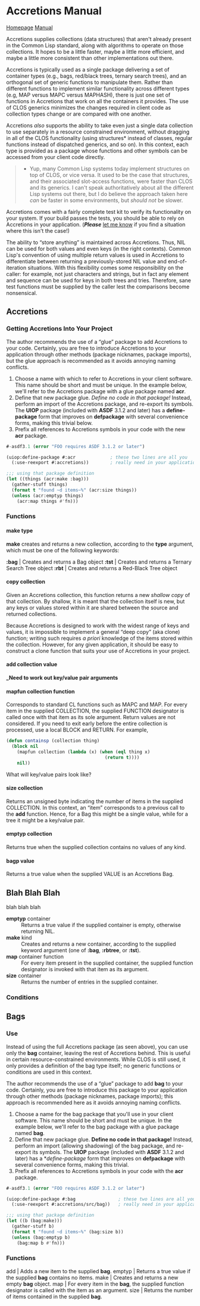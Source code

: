 Accretions Manual
=================

[Homepage][home] [Manual][manual]

Accretions supplies collections (data structures) that aren't already
present in the Common Lisp standard, along with algorithms to operate
on those collections.  It hopes to be a little faster, maybe a little
more efficient, and maybe a little more consistent than other
implementations out there.

Accretions is typically used as a single package delivering a set of
container types (e.g., bags, red/black trees, ternary search trees),
and an orthogonal set of generic functions to manipulate them.  Rather
than different functions to implement similar functionality across
different types (e.g, MAP versus MAPC versus MAPHASH), there is just
one set of functions in Accretions that work on all the containers it
provides.  The use of CLOS generics minimizes the changes required in
client code as collection types change or are compared with one
another.

Accretions _also_ supports the ability to take even just a single data
collection to use separately in a resource constrained environment,
without dragging in all of the CLOS functionality (using structures*
instead of classes, regular functions instead of dispatched generics,
and so on).  In this context, each type is provided as a package whose
functions and other symbols can be accessed from your client code
directly.

> * Yup, many Common Lisp systems today implement structures on top of
> CLOS, or vice versa.  It used to be the case that structures, and
> their associated slot-access functions, were faster than CLOS and
> its generics.  I can't speak authoritatively about all the different
> Lisp systems out there, but I do believe the approach taken here
> _can_ be faster in some environments, but _should not_ be slower.

Accretions comes with a fairly complete test kit to verify its
functionality on your system.  If your build passes the tests,
you should be able to rely on Accretions in your application.
(**_Please_** [let me know][issues] if you find a situation where this
isn't the case!)

The ability to “store anything” is maintained across Accretions.
Thus, NIL can be used for both values and even keys (in the right
contexts).  Common Lisp's convention of using multiple return values
is used in Accretions to differentiate between returning a
previously-stored NIL value and end-of-iteration situations.  With
this flexibility comes some responsibility on the caller: for example,
not just characters and strings, but in fact any element and sequence
can be used for keys in both trees and tries.  Therefore, sane test
functions must be supplied by the caller lest the comparisons become
nonsensical.

[home]:    https://krz8.github.io/accretions          "Accretions Homepage"
[manual]:  https://krz8.github.io/accretions/manual   "Accretions Manual"
[issues]:  https://github.com/krz8/accretions/issues  "Accretions Issues"



Accretions
----------

### Getting Accretions Into Your Project

The author recommends the use of a “glue” package to add Accretions to
your code.  Certainly, you are free to introduce Accretions to your
application through other methods (package nicknames, package
imports), but the glue approach is recommended as it avoids annoying
naming conflicts.

1. Choose a name with which to refer to Accretions in your client
   software.  This name should be short and must be unique.  In the
   example below, we'll refer to the Accretions package with a glue
   package named **acr**.
1. Define that new package glue.  _Define no code in that package!_
   Instead, perform an import of the Accretions package, and re-export
   its symbols.  The **UIOP** package (included with **ASDF** 3.1.2
   and later) has a **define-package** form that improves on
   **defpackage** with several convenience forms, making this trivial
   below.
1. Prefix all references to Accretions symbols in your code with the
   new **acr** package.

```lisp
#-asdf3.1 (error "FOO requires ASDF 3.1.2 or later")

(uiop:define-package #:acr             ; these two lines are all you
  (:use-reexport #:accretions))        ; really need in your application

;;; using that package definition
(let ((things (acr:make :bag)))
  (gather-stuff things)
  (format t "found ~d items~%" (acr:size things))
  (unless (acr:emptyp things)
    (acr:map things #'fn)))
```


### Functions

#### <strong>make</strong> type

**make** creates and returns a new collection, according to the **type**
argument, which must be one of the following keywords:

**:bag** | Creates and returns a Bag object
**:tst** | Creates and returns a Ternary Search Tree object
**:rbt** | Creates and returns a Red-Black Tree object


#### <strong>copy</strong> collection

Given an Accretions collection, this function returns a new
_shallow copy_ of that collection.  By shallow, it is meant
that the collection itself is new, but any keys or values
stored within it are shared between the source and returned
collections.

Because Accretions is designed to work with the widest range of keys
and values, it is impossible to implement a general “deep copy” (aka
clone) function; writing such requires _a priori_ knowledge of the
items stored within the collection.  However, for any given
application, it should be easy to construct a clone function that
suits your use of Accretions in your project.


#### <strong>add</strong> collection value

**_Need to work out key/value pair arguments**


#### <strong>mapfun</strong> collection function

Corresponds to standard CL functions such as MAPC and MAP.
For every item in the supplied COLLECTION, the supplied
FUNCTION designator is called once with that item as its sole
argument.  Return values are not considered.  If you need to
exit early before the entire collection is processed, use a local
BLOCK and RETURN.  For example,

```lisp
(defun containsp (collection thing)
  (block nil
    (mapfun collection (lambda (x) (when (eql thing x)
                                     (return t))))
    nil))
```

What will key/value pairs look like?


#### <strong>size</strong> collection

Returns an unsigned byte indicating the number of items in the supplied
COLLECTION.  In this context, an “item” corresponds to a previous call
to the **add** function.  Hence, for a Bag this might be a single value,
while for a tree it might be a key/value pair.


#### <strong>emptyp</strong> collection

Returns true when the supplied collection contains no values of any kind.



#### <strong>bagp</strong> value

Returns a true value when the supplied VALUE is an Accretions Bag.



Blah Blah Blah
--------------

blah blah blah

<dl>
  <dt><strong>emptyp</strong> container</dt>
  <dd>Returns a true value if the supplied container is empty,
  otherwise returning NIL.</dd>

  <dt><strong>make</strong> kind</dt>
  <dd>Creates and returns a new container, according to the supplied
  keyword argument (one of <strong>:bag</strong>,
  <strong>:rbtree</strong>, or <strong>:tst</strong>).</dd>

  <dt><strong>map</strong> container function</dt>
  <dd>For every item present in the supplied container, the supplied
  function designator is invoked with that item as its argument.</dd>

  <dt><strong>size</strong> container</dt>
  <dd>Returns the number of entries in the supplied container.</dd>
</dl>



### Conditions




Bags
----

### Use

Instead of using the full Accretions package (as seen above), you
can use only the **bag** container, leaving the rest of Accretions
behind.  This is useful in certain resource-constrained environments.
While CLOS is still used, it only provides a definition of the bag
type itself; no generic functions or conditions are used in this
context.

The author recommends the use of a “glue” package to add **bag** to
your code.  Certainly, you are free to introduce this package to your
application through other methods (package nicknames, package
imports); this approach is recommended here as it avoids annoying
naming conflicts.

1. Choose a name for the bag package that you'll use in your
   client software.  This name should be short and must be unique.
   In the example below, we'll refer to the bag package with
   a glue package named **bag**.
1. Define that new package glue.  **Define no code in that package!**
   Instead, perform an import (allowing shadowing) of the bag package,
   and re-export its symbols.  The **UIOP** package (included with
   **ASDF** 3.1.2 and later) has a **define-package* form that improves
   on **defpackage** with several convenience forms, making this trivial.
1. Prefix all references to Accretions symbols in your code with the
   **acr** package.

```lisp
#-asdf3.1 (error "FOO requires ASDF 3.1.2 or later")

(uiop:define-package #:bag                ; these two lines are all you
  (:use-reexport #:accretions/src/bag))   ; really need in your application

;;; using that package definition
(let ((b (bag:make)))
  (gather-stuff b)
  (format t "found ~d items~%" (bag:size b))
  (unless (bag:emptyp b)
    (bag:map b #'fn)))
```

### Functions

add | Adds a new item to the supplied **bag**.
emptyp | Returns a true value if the supplied **bag** contains no items.
make | Creates and returns a new empty **bag** object.
map | For every item in the **bag**, the supplied function designator is called with the item as an argument.
size | Returns the number of items contained in the supplied **bag**.

